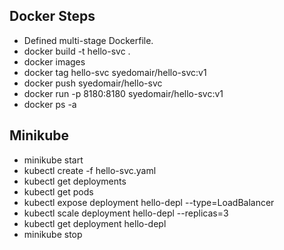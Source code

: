 
Docker Steps
--------------
- Defined multi-stage Dockerfile. 
- docker build -t hello-svc .  
- docker images
- docker tag hello-svc syedomair/hello-svc:v1
- docker push syedomair/hello-svc
- docker run -p 8180:8180 syedomair/hello-svc:v1 
- docker ps -a

Minikube
--------
- minikube start
- kubectl create -f  hello-svc.yaml
- kubectl get deployments
- kubectl get pods
- kubectl expose deployment hello-depl --type=LoadBalancer
- kubectl scale deployment hello-depl --replicas=3
- kubectl get deployment hello-depl
- minikube stop



